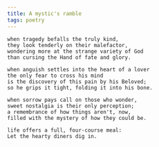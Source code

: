 ```yaml
---
title: A mystic's ramble
tags: poetry
---
```


    when tragedy befalls the truly kind,
    they look tenderly on their malefactor,
    wondering more at the strange variety of God
    than cursing the Hand of fate and glory.

    when anguish settles into the heart of a lover
    the only fear to cross his mind
    is the discovery of this pain by his Beloved;
    so he grips it tight, folding it into his bone.

    when sorrow pays call on those who wonder,
    sweet nostalgia is their only perception;
    a remembrance of how things aren't, now,
    filled with the mystery of how they could be.

    life offers a full, four-course meal:
    Let the hearty diners dig in.



